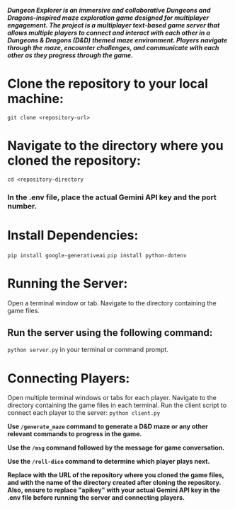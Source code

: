 ***Dungeon Explorer is an immersive and collaborative Dungeons and Dragons-inspired maze exploration game designed for multiplayer engagement. The project is a multiplayer text-based game server that allows multiple players to connect and interact with each other in a Dungeons & Dragons (D&D) themed maze environment. Players navigate through the maze, encounter challenges, and communicate with each other as they progress through the game.***




# Clone the repository to your local machine:
```git clone <repository-url>```

# Navigate to the directory where you cloned the repository:
```cd <repository-directory```

### In the .env file, place the actual Gemini API key and the port number.

# Install Dependencies:
```pip install google-generativeai```
```pip install python-dotenv```

# Running the Server:
Open a terminal window or tab.
Navigate to the directory containing the game files.
## Run the server using the following command:
```python server.py``` in your terminal or command prompt.


# Connecting Players:
Open multiple terminal windows or tabs for each player.
Navigate to the directory containing the game files in each terminal.
Run the client script to connect each player to the server:
```python client.py```


**Use ```/generate_maze``` command to generate a D&D maze or any other relevant commands to progress in the game.**

**Use the ```/msg``` command followed by the message for game conversation.**

**Use the ```/roll-dice``` command to determine which player plays next.**



**Replace <repository-url> with the URL of the repository where you cloned the game files, and <repository-directory> with the name of the directory created after cloning the repository. Also, ensure to replace "apikey" with your actual Gemini API key in the .env file before running the server and connecting players.**
